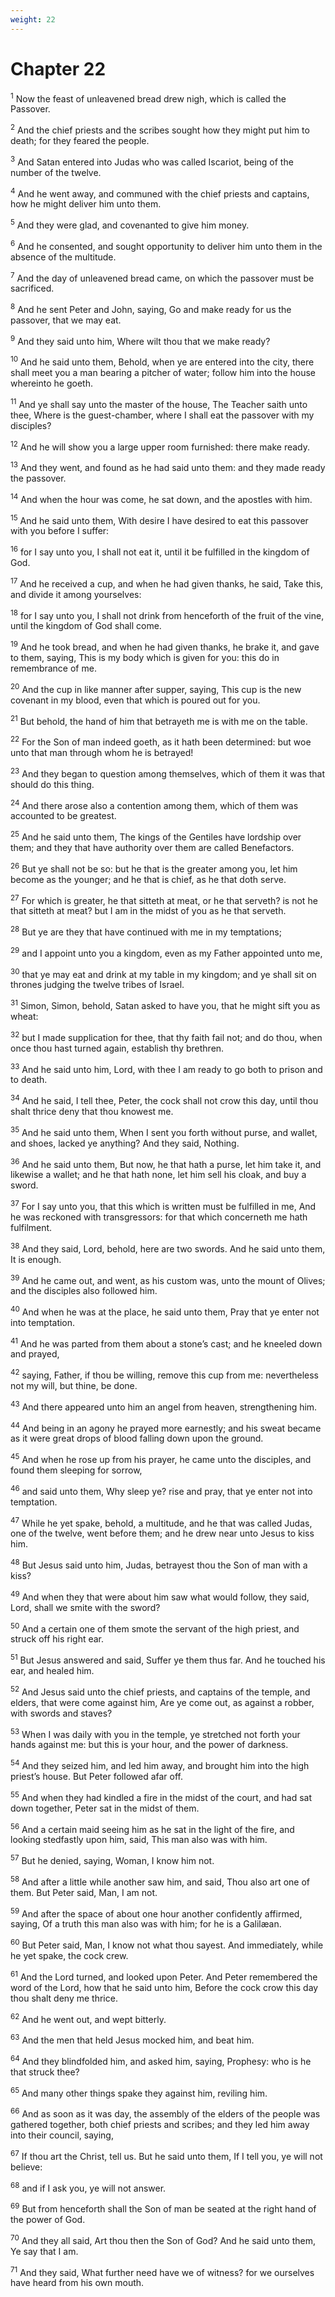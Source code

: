 ```yaml
---
weight: 22
---
```


# Chapter 22

<sup>1</sup> Now the feast of unleavened bread drew nigh, which is called the Passover. 

<sup>2</sup> And the chief priests and the scribes sought how they might put him to death; for they feared the people. 

<sup>3</sup> And Satan entered into Judas who was called Iscariot, being of the number of the twelve. 

<sup>4</sup> And he went away, and communed with the chief priests and captains, how he might deliver him unto them. 

<sup>5</sup> And they were glad, and covenanted to give him money. 

<sup>6</sup> And he consented, and sought opportunity to deliver him unto them in the absence of the multitude. 

<sup>7</sup> And the day of unleavened bread came, on which the passover must be sacrificed. 

<sup>8</sup> And he sent Peter and John, saying, Go and make ready for us the passover, that we may eat. 

<sup>9</sup> And they said unto him, Where wilt thou that we make ready? 

<sup>10</sup> And he said unto them, Behold, when ye are entered into the city, there shall meet you a man bearing a pitcher of water; follow him into the house whereinto he goeth. 

<sup>11</sup> And ye shall say unto the master of the house, The Teacher saith unto thee, Where is the guest-chamber, where I shall eat the passover with my disciples? 

<sup>12</sup> And he will show you a large upper room furnished: there make ready. 

<sup>13</sup> And they went, and found as he had said unto them: and they made ready the passover. 

<sup>14</sup> And when the hour was come, he sat down, and the apostles with him. 

<sup>15</sup> And he said unto them, With desire I have desired to eat this passover with you before I suffer: 

<sup>16</sup> for I say unto you, I shall not eat it, until it be fulfilled in the kingdom of God. 

<sup>17</sup> And he received a cup, and when he had given thanks, he said, Take this, and divide it among yourselves: 

<sup>18</sup> for I say unto you, I shall not drink from henceforth of the fruit of the vine, until the kingdom of God shall come. 

<sup>19</sup> And he took bread, and when he had given thanks, he brake it, and gave to them, saying, This is my body which is given for you: this do in remembrance of me. 

<sup>20</sup> And the cup in like manner after supper, saying, This cup is the new covenant in my blood, even that which is poured out for you. 

<sup>21</sup> But behold, the hand of him that betrayeth me is with me on the table. 

<sup>22</sup> For the Son of man indeed goeth, as it hath been determined: but woe unto that man through whom he is betrayed! 

<sup>23</sup> And they began to question among themselves, which of them it was that should do this thing. 

<sup>24</sup> And there arose also a contention among them, which of them was accounted to be greatest. 

<sup>25</sup> And he said unto them, The kings of the Gentiles have lordship over them; and they that have authority over them are called Benefactors. 

<sup>26</sup> But ye shall not be so: but he that is the greater among you, let him become as the younger; and he that is chief, as he that doth serve. 

<sup>27</sup> For which is greater, he that sitteth at meat, or he that serveth? is not he that sitteth at meat? but I am in the midst of you as he that serveth. 

<sup>28</sup> But ye are they that have continued with me in my temptations; 

<sup>29</sup> and I appoint unto you a kingdom, even as my Father appointed unto me, 

<sup>30</sup> that ye may eat and drink at my table in my kingdom; and ye shall sit on thrones judging the twelve tribes of Israel. 

<sup>31</sup> Simon, Simon, behold, Satan asked to have you, that he might sift you as wheat: 

<sup>32</sup> but I made supplication for thee, that thy faith fail not; and do thou, when once thou hast turned again, establish thy brethren. 

<sup>33</sup> And he said unto him, Lord, with thee I am ready to go both to prison and to death. 

<sup>34</sup> And he said, I tell thee, Peter, the cock shall not crow this day, until thou shalt thrice deny that thou knowest me. 

<sup>35</sup> And he said unto them, When I sent you forth without purse, and wallet, and shoes, lacked ye anything? And they said, Nothing. 

<sup>36</sup> And he said unto them, But now, he that hath a purse, let him take it, and likewise a wallet; and he that hath none, let him sell his cloak, and buy a sword. 

<sup>37</sup> For I say unto you, that this which is written must be fulfilled in me, And he was reckoned with transgressors: for that which concerneth me hath fulfilment. 

<sup>38</sup> And they said, Lord, behold, here are two swords. And he said unto them, It is enough. 

<sup>39</sup> And he came out, and went, as his custom was, unto the mount of Olives; and the disciples also followed him. 

<sup>40</sup> And when he was at the place, he said unto them, Pray that ye enter not into temptation. 

<sup>41</sup> And he was parted from them about a stone’s cast; and he kneeled down and prayed, 

<sup>42</sup> saying, Father, if thou be willing, remove this cup from me: nevertheless not my will, but thine, be done. 

<sup>43</sup> And there appeared unto him an angel from heaven, strengthening him. 

<sup>44</sup> And being in an agony he prayed more earnestly; and his sweat became as it were great drops of blood falling down upon the ground. 

<sup>45</sup> And when he rose up from his prayer, he came unto the disciples, and found them sleeping for sorrow, 

<sup>46</sup> and said unto them, Why sleep ye? rise and pray, that ye enter not into temptation. 

<sup>47</sup> While he yet spake, behold, a multitude, and he that was called Judas, one of the twelve, went before them; and he drew near unto Jesus to kiss him. 

<sup>48</sup> But Jesus said unto him, Judas, betrayest thou the Son of man with a kiss? 

<sup>49</sup> And when they that were about him saw what would follow, they said, Lord, shall we smite with the sword? 

<sup>50</sup> And a certain one of them smote the servant of the high priest, and struck off his right ear. 

<sup>51</sup> But Jesus answered and said, Suffer ye them thus far. And he touched his ear, and healed him. 

<sup>52</sup> And Jesus said unto the chief priests, and captains of the temple, and elders, that were come against him, Are ye come out, as against a robber, with swords and staves? 

<sup>53</sup> When I was daily with you in the temple, ye stretched not forth your hands against me: but this is your hour, and the power of darkness. 

<sup>54</sup> And they seized him, and led him away, and brought him into the high priest’s house. But Peter followed afar off. 

<sup>55</sup> And when they had kindled a fire in the midst of the court, and had sat down together, Peter sat in the midst of them. 

<sup>56</sup> And a certain maid seeing him as he sat in the light of the fire, and looking stedfastly upon him, said, This man also was with him. 

<sup>57</sup> But he denied, saying, Woman, I know him not. 

<sup>58</sup> And after a little while another saw him, and said, Thou also art one of them. But Peter said, Man, I am not. 

<sup>59</sup> And after the space of about one hour another confidently affirmed, saying, Of a truth this man also was with him; for he is a Galilæan. 

<sup>60</sup> But Peter said, Man, I know not what thou sayest. And immediately, while he yet spake, the cock crew. 

<sup>61</sup> And the Lord turned, and looked upon Peter. And Peter remembered the word of the Lord, how that he said unto him, Before the cock crow this day thou shalt deny me thrice. 

<sup>62</sup> And he went out, and wept bitterly. 

<sup>63</sup> And the men that held Jesus mocked him, and beat him. 

<sup>64</sup> And they blindfolded him, and asked him, saying, Prophesy: who is he that struck thee? 

<sup>65</sup> And many other things spake they against him, reviling him. 

<sup>66</sup> And as soon as it was day, the assembly of the elders of the people was gathered together, both chief priests and scribes; and they led him away into their council, saying, 

<sup>67</sup> If thou art the Christ, tell us. But he said unto them, If I tell you, ye will not believe: 

<sup>68</sup> and if I ask you, ye will not answer. 

<sup>69</sup> But from henceforth shall the Son of man be seated at the right hand of the power of God. 

<sup>70</sup> And they all said, Art thou then the Son of God? And he said unto them, Ye say that I am. 

<sup>71</sup> And they said, What further need have we of witness? for we ourselves have heard from his own mouth. 


